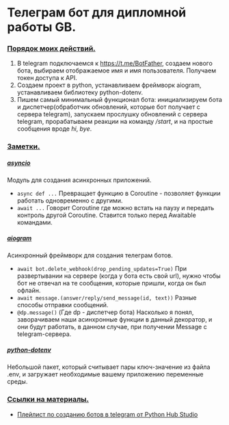 # Телеграм бот для дипломной работы GB.

### <u>Порядок моих действий.</u>

1) В telegram подключаемся к https://t.me/BotFather, создаем нового бота, выбираем отображаемое имя и имя пользователя.
   Получаем токен доступа к API.
2) Создаем проект в python, устанавливаем фреймворк aiogram, устанавливаем библиотеку python-dotenv.
3) Пишем самый минимальный функционал бота: инициализируем бота и диспетчер(обработчик обновлений, которые бот получает
   с сервера telegram), запускаем прослушку обновлений с сервера telegram,
   прорабатываем реакции на команду */start*, и на простые сообщения вроде *hi*, *bye*.

### <u>Заметки.</u>

##### [asyncio](https://docs.python.org/3/library/asyncio.html)

Модуль для создания асинхронных приложений.

* ```async def ...``` Превращает функцию в Coroutine - позволяет функции работать одновременно с другими.
* ```await ...``` Говорит Coroutine где можно встать на паузу и передать контроль другой Coroutine. Ставится только
  перед Awaitable командами.

##### [aiogram](https://docs.aiogram.dev/en/latest/)

Асинхронный фреймворк для создания телеграм ботов.

* ```await bot.delete_webhook(drop_pending_updates=True)``` При развертывании на сервере (когда у бота есть свой url),
  нужно чтобы бот не отвечал на те сообщения, которые пришли, когда он был офлайн.
* ```await message.(answer/reply/send_message(id, text))``` Разные способы отправки сообщений.
* ```@dp.message()``` (Где dp - диспетчер бота) Насколько я понял, заворачиваем наши асинхронные функции в данный
  декоратор, и они будут работать, в данном случае, при получении Message с telegram-сервера.

##### [python-dotenv](https://github.com/theskumar/python-dotenv)

Небольшой пакет, который считывает пары ключ-значение из файла .env, и загружает необходимые вашему
приложению переменные среды.

### <u>Ссылки на материалы.</u>

* [Плейлист по созданию ботов в telegram от Python Hub Studio](https://www.youtube.com/playlist?list=PLNi5HdK6QEmWLtb8gh8pwcFUJCAabqZh_)